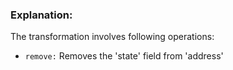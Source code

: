 ### Explanation: 


The transformation involves following operations:

* `remove:` Removes the 'state' field from 'address'

